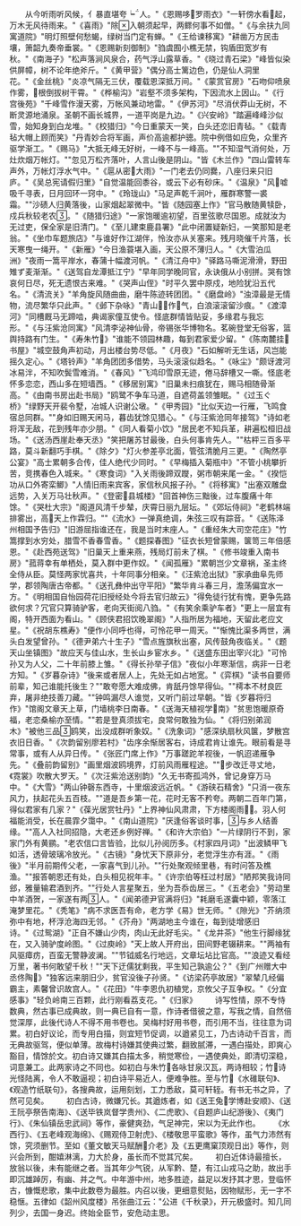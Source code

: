 <!-- { "loadSidebar": true } -->
　　从今听雨听风候，亻暴直堪夸┕人。"《恩赐哆罗雨衣》"一轩傍水看起，万木无风待雨来。"《喜雨》"除入朝须起早，两鳏何事不如僧。"《与余扶九同寓道院》"明灯照壁何愁蝎，绿树当门定有蝉。"《王给谏移寓》"耕凿万方民击壤，箫韶九奏帝垂裳。"《恩赐新刻御制》"驺虞囿小樵无禁，钩盾田宽岁有秋。"《南海子》"松声落涧风泉合，药气浮山露草香。"《晓过青石梁》"峰皆似染供屏幛，树不论年绝斧斤。"《黄甲营》"偶分高士篱边色，仍是仙人洞里花。"《金丝桃》"炎凉气隔无三伏，覆载恩深抵万间。"《蒙赏官房》"石吻仰喷泉作雾，根倒拔树干霄。"《桦榆沟》"岩壑不须多架构，下因流水上因山。"《行宫後苑》"千峰雪作漫天雾，万帐风兼动地雷。"《伊苏河》"尽消伏莽山无树，不断灵源地涌泉。圣朝不画长城界，一道平岗是九边。"《兴安岭》"踏遍峰峰沙似雪，始知身到白龙堆。"《校猎归》"今日重蒙天一笑，白头还恋旧青毡。"《载青毡大帽上顾而笑》"丹青妙合将军画，声价高逾都护骢。院中例借如应免，众里齐驱学渐工。"《赐马》"大抵无峰无好树，一峰不与一峰高。""不知湿气消何处，万灶炊烟万帐灯。""忽见万松齐落叶，人言山後是阴山。"皆《木兰作》"四山雷转车声外，万帐灯浮水气中。"《扈从密大雨》"一门老去仍同爨，八座归来只旧庐。"《吴总宪请假归里》"自觉温能回黍谷，或云下必有砂床。"《温泉》"风嘘吸千寻表，日月回环一窍中。"《玲珑山》"马足声乾千涧叶，雁群寒警一裘霜。""沙碛人归黄落後，山家烟起翠微中。"皆《随园塞上作》"官马散随黄犊卧，戍兵秋较老农。"《随猎归途》"一家饱暖逾初望，百里弦歌尽国恩。成就汝为无过吏，保全家是旧清门。"《至儿建束鹿县署》"此中闭置疑新妇，一笑那知是老翁。"《坐巾车题旅店》"与谁好作江湖伴，怜汝亦从关塞来。残月晓催千片落，长天寒曳一绳开。"《新雁》"今日渔蓑堪入画，天公原不薄归人。"《大雪泊瓜洲》"夜雨一篙平岸水，春蒲十幅渡河帆。"《清江舟中》"驿路马嘶泥滑滑，野田雉ず麦渐渐。"《送驾自龙潭抵江宁》"早年同学晚同官，永诀俄从小别拼。哭有馀哀何日尽，死无遗恨古来难。"《哭声山侄》"时平久罢中原戍，地险犹沿五代名。"《清流关》"羊角旋风随曲曲，磨牛陈迹转团团。"《磨盘岭》"浊漳最是无情物，流尽繁华只此声。"《邺下杂咏》"青山作气，白浪滚滚留沙痕。"《渡漳河》"同槽厩马无蹄啮，典谒家僮互使令。怪底群情皆贴妥，多缘君与我忘形。"《与汪紫沧同寓》"风清李泌神仙骨，帝锡张华博物名。茗碗登堂无俗客，篮舆持路有门生。"《寿朱竹》"谁能不领园林趣，每到君家爱少留。"《陈南麓挂书屋》"城空鼓角声初动，月出楼台势尽低。"《月夜》"石如解听无生话，风岂能摇久定心。"《塔铃声》"羊角团团多借势，马头滚滚似趋名。"《咏尘》"颇讶渡河冰易泮，不知吹鬓雪难消。"《春风》"飞鸿印雪原无迹，倦马辞槽又一嘶。怪底老怀多恋恋，西山多在短墙西。"《移居别寓》"旧巢未扫痕犹在，赐马相随骨渐高。"《由南书房出赴书局》"鸥鹭不争车马道，自遮荷盖领雏眠。"《过玉ぐ桥》"绿野天开裴令墅，冶城人识谢公墩。"《甲秀园》"比似天边一行雁，飞鸣食宿总同群。""身如旧赐天闲马，暮齿犹馀见猎心。"《与汪紫沧同年接驾》"诗如老将浑无敌，花到残年亦少朋。"《同人看菊小饮》"居民老不知兵革，耕遍松桓旧战场。"《送汤西崖赴奉天丞》"笑把屠苏甘最後，白头何事肯先人。""枯枰三百多平路，莫斗新翻巧手棋。"《除夕》"灯火参差亭北面，管弦清脆月三更。"《陶然亭公宴》"高士累朝多合传，佳人绝代少同时。"《早梅插入菊瓶中》"不管小桃攀折苦，竞携春色入城来。"《寒食词》"入关雨後蹄双躞，粥市朝来尾一金。"《揆恺功从口外寄栾鲫》"人情旧雨来宾客，家信秋风报子孙。"《将移寓》"出塞双雕盘远势，入关万马壮秋声。"《登密县城楼》"回首神伤三黜後，过车腹痛十年馀。"《哭杜大宗》"阁道风清千步辇，庆霄日丽九层坛。"《郊坛侍祠》"老鹤林端排雾出，高天上作霖归。""《流水》一弹真绝调，朱弦三叹有踪音。"《送陈泽州相国予告归》"旧游屈指谁还在，我是当时末座人。"《重经朱大司空花庄》"竹篙撑到水穷处，腊雪不香春雪香。"《题探春图》"征衣长短曾蒙赐，箧笥三年倍感恩。"《赴西苑送驾》"旧巢天上重来燕，残局灯前未了棋。"《修书竣重入南书房》"菰蒋幸有单栖处，莫入群中更作奴。"《闻孤雁》"累朝岂少文章祸，圣主终全侍从臣。莫怪两家忧喜共，十年同事分相亲。"《汪紫沧出狱》"家承曲阜先师学，郡领陶唐古帝都。"《送孔彝仲出守平阳》"繁华肯斗春三月，澹荡偏宜水一方。"《明相国自怡园荷花旧授经处今将去官归故云》"得免徒行犹有愧，更争先路欲何求？冗官只算骑驴客，老向天街阅八驺。"《有笑余乘驴车者》"更上一层宜有阁，特开西面为看山。"《顾侠君招饮晚翠阁》"人指所居为福地，天留此老应文星。"《祝胡东樵寿》"便作小同呼也得，可怜花甲一周天。""惭愧比渠多两世，满头白发望曾孙。"《德尹弟六十生子》"雪点旌旗秋出塞，风传鼓角夜临关。"《题天山坐镇图》"故应天与佳山水，生长山乡宦水乡。"《送盛东田出宰兴北》"可怜孙又为人父，二十年前膝上雏。"《得长孙举子信》"夜似小年寒渐信，病非一日老方知。"《岁暮杂诗》"後来或者居人上，先处无如占地宽。"《弈棋》"读书自要师前辈，知己谁能托後生？""敢夸愿大难成佛，肯舐丹馀早得仙。""樗本不材良匠弃，屠非绝技善刀藏。""钟鸣漏尽人谁觉，又听门前过早朝。"皆《岁暮将归作》"馆阁文章天上草，门墙桃李日南春。"《送海天植视学南》"贫思饱暖原奇福，老恋桑榆亦至情。""若是登真须拔宅，良常何敢独为仙。"《将归别弟润木》"被他三品鸥笑，出没成群听象奴。"《洗象词》"感深纨扇秋风箧，梦散宫衣旧日香。"《次韵留别廖若村》"齿序余惭居客右，诗成君肯让谁先。眼前看是寻常事，或有人从异日传。"《张匠门席上作》"万事蹉跎羊视後，一帆迢递雁争先。"《叠前韵留别》"画里烟波鸥境界，灯前风雨雁程途。""步改迁寻丈地，《霓裳》吹散大罗天。"《次汪紫沧送别韵》"久无书寄孤鸿外，曾记身穿万马中。"《大雪》"两山钟磬东西寺，十里烟波远近帆。"《游硖石精舍》"只消一夜东风力，扶起花头五百枝。""道是吾乡第一花，花时无客不矜夸。两朝二百年门第，得似君家有几家？"《葆光居赏牡丹》"上界神仙风肃肃，下方楼阁雨。羽人何福能消受，长在晨霏夕霭中。"《南山道院》"厌逢俗客谈时事，与乡人结善缘。""高人入社同招隐，大老还乡例好禅。"《和许大宗伯》"一片绿阴行不到，家家门外有黄鹂。"老农信口言皆验，比似儿孙阅历多。《村家四月词》"出波鳞甲飞如活，透骨玻璃冷放光。"《古镜》"身忧天下原非分，老觉浮生亦有涯。"《雨後》"半月前期传父老，一家喜气到儿孙。""行处聚观倾里巷，有时问答及樵渔。""报答朝恩还有处，白头相见祝年丰。"《许宗伯等枉过村居》"陋邦笑我诗同郐，雅量输君酒到齐。""行处人言星聚五，坐为吾忝齿居三。"《五老会》"劳动里中羊酒贺，一家遂有两人。"《闻弟德尹官满将归》"耗磨毛遂囊中颖，零落江淹梦里花。"《秃笔》"病不求医吾有命，老方学《易》世无师。"《隙光》"芥纳须弥中有地，杯浮沧海四无邻。"《芥舟》"两湖地主今谁在，每到徒增感旧诗。"《过鸳湖》"正自不嫌山少肉，肉山无此好毛尖。"《龙井茶》"他生行脚缘犹在，又入骑驴度岭图。"《过庾岭》"天上故人开府出，田间野老辍耕来。""两袖有风驱瘴疠，百蛮无警静波澜。""节钺威名行地远，文章坛坫比官高。""浪迹又看经万里，著书何敢望千秋！""天下迂儒犹剩我，平生知己孰逾公？"《到广州赠大中丞佟陶》"独客远来朋旧少，贫官没後子孙贤。"《访梁药亭故居》"翠辇几经偏霸主，素馨曾识故宫人。"《花田》"牛李恩仇初植党，京攸父子互争权。"《分宜感事》"轻负岭南三百颗，此行刚看荔支花。"《归家》
　　诗写性情，原不专恃数典，然古事已成典故，则一典已自有一意，作诗者借彼之意，写我之情，自然倍觉深厚，此後代诗人不得不用书卷也。吴梅村好用书卷，而引用不当，往往意为词累。初白好议论，而专用白描，则宜短节促调，以遒紧见工，乃古诗动千百言，而无典故驱驾，便似单薄。故梅村诗嫌其使典过繁，翻致腻滞，一遇白描处，即爽心豁目，情馀於文。初白诗又嫌其白描太多，稍觉寒俭，一遇使典处，即清切深稳，词意兼工。此两家诗之不同也。如初白与朱竹各咏甘泉汉瓦，两诗相较；竹诗光怪陆离，令人不敢逼视；初白诗平易近人，便难争胜。至与竹《水碓联句》、《观造竹纸联句》，各搜典故，运用刻划，工力悉敌，莫可轩轾。有书无书之异，了然可见矣。
　　初白古诗，微嫌冗长。其遒炼者，如《送王兔学博赴安顺》、《送王阮亭祭告南海》、《送毕铁岚督学贵州》、《二虎歌》、《自题庐山纪游後》、《夷门行》、《朱仙镇岳忠武祠》等作，豪健爽劲，气足神完，宋以为无此作也。
　　《水西行》、《五老峰观海绵》、《赐观侍卫射虎》、《楼敬思平蛮歌》等作，虽气力沛然有馀，究须删节。至如《董文敏天马赋酬介老》及《五更鹰窠顶观日出》等作，则兴会所到，酣嬉淋漓，力大於身，虽长而不觉其冗矣。
　　初白近体诗最擅长，放翁以後，未有能继之者。当其年少气锐，从军黔、楚，有江山戎马之助，故出手即沉雄踔厉，有幽、并之气。中年游中州，地多胜迹，益足以发抒其才思，登临怀古，慷慨悲歌，集中此数卷为最胜。内召以後，更细意熨贴，因物赋形，无一字不稳惬。五律如《韶州风度楼》吊张曲江云："公进《千秋录》，开元极盛时。知几同列少，去国一身迟。终始全臣节，安危动主思。
